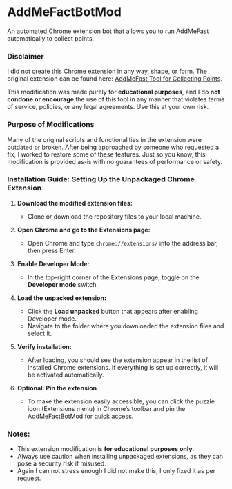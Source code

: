 # AddMeFactBotMod
An automated Chrome extension bot that allows you to run AddMeFast automatically to collect points. 

### Disclaimer
I did not create this Chrome extension in any way, shape, or form. The original extension can be found here: [AddMeFast Tool for Collecting Points](https://chromewebstore.google.com/detail/addmefast-tool-for-collec/foefmapdjhbfdehppmnnfghcicfgohpd).

This modification was made purely for **educational purposes**, and I do **not condone or encourage** the use of this tool in any manner that violates terms of service, policies, or any legal agreements. Use this at your own risk.

### Purpose of Modifications
Many of the original scripts and functionalities in the extension were outdated or broken. After being approached by someone who requested a fix, I worked to restore some of these features. Just so you know, this modification is provided as-is with no guarantees of performance or safety.

### Installation Guide: Setting Up the Unpackaged Chrome Extension

1. **Download the modified extension files:**
   - Clone or download the repository files to your local machine.

2. **Open Chrome and go to the Extensions page:**
   - Open Chrome and type `chrome://extensions/` into the address bar, then press Enter.

3. **Enable Developer Mode:**
   - In the top-right corner of the Extensions page, toggle on the **Developer mode** switch.

4. **Load the unpacked extension:**
   - Click the **Load unpacked** button that appears after enabling Developer mode.
   - Navigate to the folder where you downloaded the extension files and select it.

5. **Verify installation:**
   - After loading, you should see the extension appear in the list of installed Chrome extensions. If everything is set up correctly, it will be activated automatically.

6. **Optional: Pin the extension**
   - To make the extension easily accessible, you can click the puzzle icon (Extensions menu) in Chrome’s toolbar and pin the AddMeFactBotMod for quick access.

### Notes:
- This extension modification is **for educational purposes only**.
- Always use caution when installing unpackaged extensions, as they can pose a security risk if misused.
- Again I can not stress enough I did not make this, I only fixed it as per request. 
